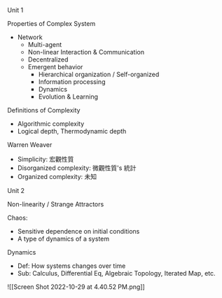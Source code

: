 
Unit 1

Properties of Complex System
- Network
	- Multi-agent
	- Non-linear Interaction & Communication
	- Decentralized
	- Emergent behavior
		- Hierarchical organization / Self-organized
		- Information processing
		- Dynamics
		- Evolution & Learning

Definitions of Complexity
- Algorithmic complexity
- Logical depth, Thermodynamic depth

Warren Weaver
- Simplicity: 宏觀性質
- Disorganized complexity: 微觀性質's 統計
- Organized complexity: 未知


Unit 2

Non-linearity / Strange Attractors

Chaos: 
- Sensitive dependence on initial conditions
- A type of dynamics of a system

Dynamics
- Def: How systems changes over time
- Sub: Calculus, Differential Eq, Algebraic Topology, 
       Iterated Map, etc.

![[Screen Shot 2022-10-29 at 4.40.52 PM.png]]